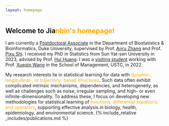 ```yaml
---
layout: homepage
---
```


## Welcome to Jia<n style="color: orange;">nbin's homepage!

I am currently a [Postdoctoral Associate](https://biostat.duke.edu/profile/jianbin-tan) in the Department of Biostatistics & Bioinformatics, Duke University, supervised by Prof. [Anru Zhang](https://anruzhang.github.io) and Prof. [Pixu Shi](https://pixushi.github.io). I received my PhD in Statistics from Sun Yat-sen University in 2023, advised by Prof. [Hui Huang](http://cfas.ruc.edu.cn/kydw/zzyjy/hh/index.htm). I was a [visiting student](https://statlab905.github.io/author/jianbin-tan/) working with Prof. [Xueqin Wang](https://bs.ustc.edu.cn/english/profile.php?id=650) in the School of Management, USTC, in 2022.

My research interests lie in statistical learning for data with <span style="color: orange;">dynamic-, longitudinal-, or trajectory- based structures</span>. Such data often exhibit complicated intrinsic mechanisms, dependencies, and heterogeneity, as well as challenges such as noise, irregular sampling, and high- or even infinite-dimensionality. To address these, I focus on developing new methodologies for statistical learning of  <span style="color: orange;"> functions, differential equations, and operators</span>, supporting effective analysis in biology, health, epidemiology, and environmental science.
{% include_relative _includes/publications.md %}